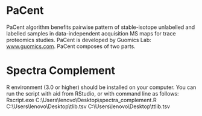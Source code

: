 # PaCent
PaCent algorithm benefits pairwise pattern of stable-isotope unlabelled and labelled samples in data-independent acquisition MS maps for trace proteomics studies. PaCent is developed by Guomics Lab: www.guomics.com.
PaCent composes of two parts. 

# Spectra Complement
R environment (3.0 or higher) should be installed on your computer. 
You can run the script with aid from RStudio, or with command line as follows:
Rscript.exe C:\Users\lenovo\Desktop\spectra_complement.R C:\Users\lenovo\Desktop\tlib.tsv C:\Users\lenovo\Desktop\ttlib.tsv
